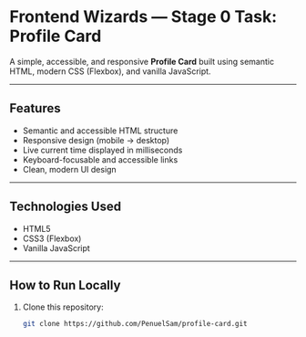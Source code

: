 # Frontend Wizards — Stage 0 Task: Profile Card

A simple, accessible, and responsive **Profile Card** built using semantic HTML, modern CSS (Flexbox), and vanilla JavaScript.

---

##  Features
- Semantic and accessible HTML structure
- Responsive design (mobile → desktop)
- Live current time displayed in milliseconds
- Keyboard-focusable and accessible links
- Clean, modern UI design

---

##  Technologies Used
- HTML5
- CSS3 (Flexbox)
- Vanilla JavaScript

---

##  How to Run Locally
1. Clone this repository:
   ```bash
   git clone https://github.com/PenuelSam/profile-card.git
